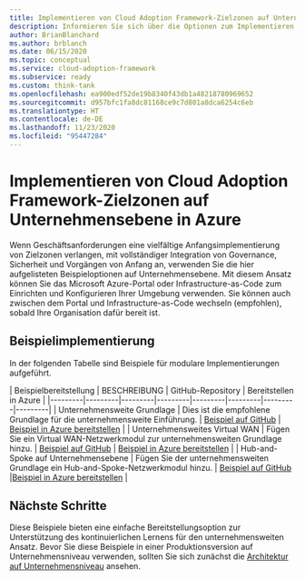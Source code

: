 ```yaml
---
title: Implementieren von Cloud Adoption Framework-Zielzonen auf Unternehmensebene in Azure
description: Informieren Sie sich über die Optionen zum Implementieren des Cloud Adoption Framework für die Azure-Architektur auf Unternehmensniveau.
author: BrianBlanchard
ms.author: brblanch
ms.date: 06/15/2020
ms.topic: conceptual
ms.service: cloud-adoption-framework
ms.subservice: ready
ms.custom: think-tank
ms.openlocfilehash: ea900edf52de19b8340f43db1a48218780969652
ms.sourcegitcommit: d957bfc1fa8dc81168ce9c7d801a8dca6254c6eb
ms.translationtype: HT
ms.contentlocale: de-DE
ms.lasthandoff: 11/23/2020
ms.locfileid: "95447284"
---
```

# <a name="implement-cloud-adoption-framework-enterprise-scale-landing-zones-in-azure"></a>Implementieren von Cloud Adoption Framework-Zielzonen auf Unternehmensebene in Azure

Wenn Geschäftsanforderungen eine vielfältige Anfangsimplementierung von Zielzonen verlangen, mit vollständiger Integration von Governance, Sicherheit und Vorgängen von Anfang an, verwenden Sie die hier aufgelisteten Beispieloptionen auf Unternehmensebene. Mit diesem Ansatz können Sie das Microsoft Azure-Portal oder Infrastructure-as-Code zum Einrichten und Konfigurieren Ihrer Umgebung verwenden. Sie können auch zwischen dem Portal und Infrastructure-as-Code wechseln (empfohlen), sobald Ihre Organisation dafür bereit ist.

## <a name="example-implementation"></a>Beispielimplementierung

In der folgenden Tabelle sind Beispiele für modulare Implementierungen aufgeführt.

| Beispielbereitstellung  | BESCHREIBUNG  | GitHub-Repository | Bereitstellen in Azure |
|---------|---------|---------|---------|---------|---------|---------|---------|
| Unternehmensweite Grundlage | Dies ist die empfohlene Grundlage für die unternehmensweite Einführung. | [Beispiel auf GitHub](https://github.com/Azure/Enterprise-Scale/blob/main/docs/reference/wingtip/README.md) | [Beispiel in Azure bereitstellen](https://portal.azure.com/#blade/Microsoft_Azure_CreateUIDef/CustomDeploymentBlade/uri/https%3A%2F%2Fraw.githubusercontent.com%2FAzure%2FEnterprise-Scale%2Fmain%2Fdocs%2Freference%2Fwingtip%2FarmTemplates%2Fes-foundation.json/createUIDefinitionUri/https%3A%2F%2Fraw.githubusercontent.com%2FAzure%2FEnterprise-Scale%2Fmain%2Fdocs%2Freference%2Fwingtip%2FarmTemplates%2Fportal-es-foundation.json) |
| Unternehmensweites Virtual WAN | Fügen Sie ein Virtual WAN-Netzwerkmodul zur unternehmensweiten Grundlage hinzu. | [Beispiel auf GitHub](https://github.com/Azure/Enterprise-Scale/blob/main/docs/reference/contoso/Readme.md) | [Beispiel in Azure bereitstellen](https://portal.azure.com/#blade/Microsoft_Azure_CreateUIDef/CustomDeploymentBlade/uri/https%3A%2F%2Fraw.githubusercontent.com%2FAzure%2FEnterprise-Scale%2Fmain%2Fdocs%2Freference%2Fcontoso%2FarmTemplates%2Fes-vwan.json/createUIDefinitionUri/https%3A%2F%2Fraw.githubusercontent.com%2FAzure%2FEnterprise-Scale%2Fmain%2Fdocs%2Freference%2Fcontoso%2FarmTemplates%2Fportal-es-vwan.json) |
| Hub-and-Spoke auf Unternehmensebene | Fügen Sie der unternehmensweiten Grundlage ein Hub-and-Spoke-Netzwerkmodul hinzu. | [Beispiel auf GitHub](https://github.com/Azure/Enterprise-Scale/blob/main/docs/reference/adventureworks/README.md) |[Beispiel in Azure bereitstellen](https://portal.azure.com/#blade/Microsoft_Azure_CreateUIDef/CustomDeploymentBlade/uri/https%3A%2F%2Fraw.githubusercontent.com%2FAzure%2FEnterprise-Scale%2Fmain%2Fdocs%2Freference%2Fadventureworks%2FarmTemplates%2Fes-hubspoke.json/createUIDefinitionUri/https%3A%2F%2Fraw.githubusercontent.com%2FAzure%2FEnterprise-Scale%2Fmain%2Fdocs%2Freference%2Fadventureworks%2FarmTemplates%2Fportal-es-hubspoke.json) |

## <a name="next-steps"></a>Nächste Schritte

Diese Beispiele bieten eine einfache Bereitstellungsoption zur Unterstützung des kontinuierlichen Lernens für den unternehmensweiten Ansatz. Bevor Sie diese Beispiele in einer Produktionsversion auf Unternehmensniveau verwenden, sollten Sie sich zunächst die [Architektur auf Unternehmensniveau](./architecture.md) ansehen.
